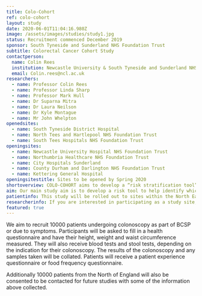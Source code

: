 ```yaml
---
title: Colo-Cohort
ref: colo-cohort
layout: study
date: 2020-06-01T11:04:16.980Z
image: /assets/images/studies/study1.jpg
status: Recruitment commenced December 2019
sponsor: South Tyneside and Sunderland NHS Foundation Trust 
subtitle: Colorectal Cancer Cohort Study
contactperson: 
  name: Colin Rees
  institution: Newcastle University & South Tyneside and Sunderland NHS Trust
  email: Colin.rees@ncl.ac.uk
researchers: 
  - name: Professor Colin Rees
  - name: Professor Linda Sharp
  - name: Professor Mark Hull
  - name: Dr Suparna Mitra
  - name: Dr Laura Neilson
  - name: Dr Kyle Montague
  - name: Mr John Whelpton 
openedsites: 
  - name: South Tyneside District Hospital
  - name: North Tees and Hartlepool NHS Foundation Trust
  - name: South Tees Hospitals NHS Foundation Trust
openingsites: 
  - name: Newcastle University Hospital NHS Foundation Trust
  - name: Northumbria Healthcare NHS Foundation Trust
  - name: City Hospitals Sunderland
  - name: County Durham and Darlington NHS Foundation Trust
  - name: Kettering General Hospital  
openingsitestitle: Sites to be opened by Spring 2020
shortoverview: COLO-COHORT aims to develop a “risk stratification tool” to help determine which patients are at highest risk of having polyps or cancer; this tool will be able to be used in the future to work out which patients need to be referred to endoscopy for investigation.  
aim: Our main study aim is to develop a risk tool to help identify which patients are at highest risk of having adenomas or bowel cancer. We will also explore the significance of the gut bacteria composition in patients with adenomas or cancer to help inform this risk model. Additionally we will develop a large platform of patients who consent to be contacted for future research. 
patientinfo: This study will be rolled out to sites within the North East by Spring 2020.  If you are interested in participating in this study, and if the study is open at your local hospital, please contact a member of your local research team.   
researcherinfo: If you are interested in participating as a study site, please contact a member of the study team (information within EoI documents). If you are a site from the North of England please [click here](#), if you are from a site outside the North of England please [click here](#).  
featured: true
---
```


We aim to recruit 10000 patients undergoing colonoscopy as part of BCSP or due to symptoms. Participants will be asked to fill in a health questionnaire and have their height, weight and waist circumference measured. They will also receive blood tests and stool tests, depending on the indication for their colonoscopy. The results of the colonoscopy and any samples taken will be collated. Patients will receive a patient experience questionnaire or food frequency questionnaire.   

<!-- ![Sample photo](/assets/images/studies/samples2.jpg)
  -->

Additionally 10000 patients from the North of England will also be consented to be contacted for future studies with some of the information above collected. 